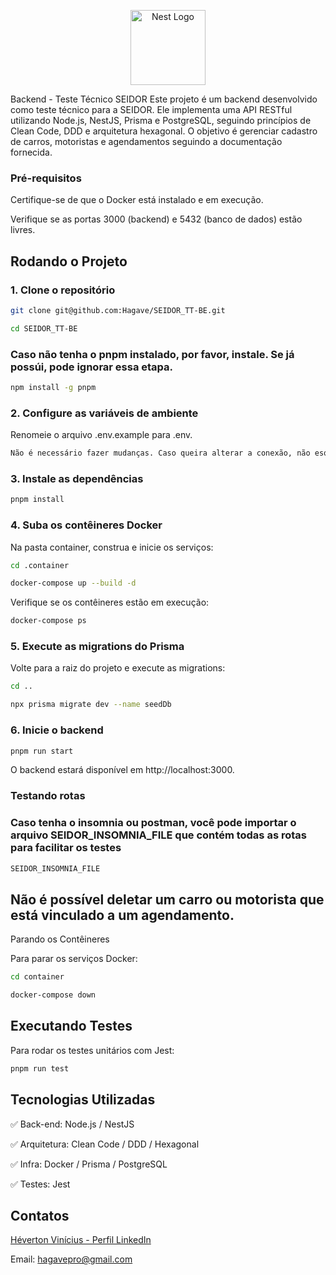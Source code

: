 <p align="center">
  <a href="https://github.com/nestjs/nest" target="_blank"><img src="https://nestjs.com/img/logo-small.svg" width="120" alt="Nest Logo" /></a>
</p>

Backend - Teste Técnico SEIDOR
Este projeto é um backend desenvolvido como teste técnico para a SEIDOR. Ele implementa uma API RESTful utilizando Node.js, NestJS, Prisma e PostgreSQL, seguindo princípios de Clean Code, DDD e arquitetura hexagonal. O objetivo é gerenciar cadastro de carros, motoristas e agendamentos seguindo a documentação fornecida.

### Pré-requisitos

Certifique-se de que o Docker está instalado e em execução.

Verifique se as portas 3000 (backend) e 5432 (banco de dados) estão livres.

## Rodando o Projeto

### 1. Clone o repositório

```bash
git clone git@github.com:Hagave/SEIDOR_TT-BE.git
```

```bash
cd SEIDOR_TT-BE
```

### Caso não tenha o pnpm instalado, por favor, instale. Se já possúi, pode ignorar essa etapa.

```bash
npm install -g pnpm
```

### 2. Configure as variáveis de ambiente

Renomeie o arquivo .env.example para .env.

```bash
Não é necessário fazer mudanças. Caso queira alterar a conexão, não esqueça que deve também alterar o docker-compose.yml dentro de .container para que reflita suas mudaças ,
```

### 3. Instale as dependências

```bash
pnpm install
```

### 4. Suba os contêineres Docker

Na pasta container, construa e inicie os serviços:

```bash
cd .container
```

```bash
docker-compose up --build -d
```

Verifique se os contêineres estão em execução:

```bash
docker-compose ps
```

### 5. Execute as migrations do Prisma

Volte para a raiz do projeto e execute as migrations:

```bash
cd ..
```

```bash
npx prisma migrate dev --name seedDb
```

### 6. Inicie o backend

```bash
pnpm run start
```

O backend estará disponível em http://localhost:3000.

### Testando rotas

### Caso tenha o insomnia ou postman, você pode importar o arquivo SEIDOR_INSOMNIA_FILE que contém todas as rotas para facilitar os testes

```bash
SEIDOR_INSOMNIA_FILE
```


## Não é possível deletar um carro ou motorista que está vinculado a um agendamento.


Parando os Contêineres

Para parar os serviços Docker:

```bash
cd container
```

```bash
docker-compose down
```

## Executando Testes

Para rodar os testes unitários com Jest:

```bash
pnpm run test
```

## Tecnologias Utilizadas

✅ Back-end: Node.js / NestJS

✅ Arquitetura: Clean Code / DDD / Hexagonal

✅ Infra: Docker / Prisma / PostgreSQL

✅ Testes: Jest

## Contatos

[Héverton Vinícius - Perfil LinkedIn](https://www.linkedin.com/in/heverton-vinicius/)

Email: hagavepro@gmail.com
